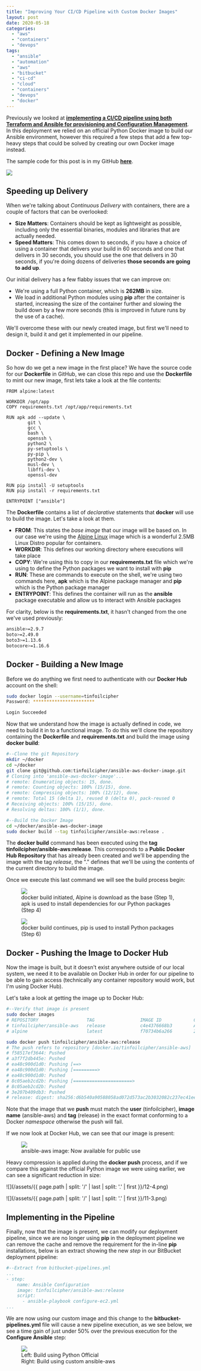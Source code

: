 ```yaml
---
title: "Improving Your CI/CD Pipeline with Custom Docker Images"
layout: post
date: 2020-05-18
categories: 
  - "aws"
  - "containers"
  - "devops"
tags: 
  - "ansible"
  - "automation"
  - "aws"
  - "bitbucket"
  - "ci-cd"
  - "cloud"
  - "containers"
  - "devops"
  - "docker"
---
```


Previously we looked at [**implementing a CI/CD pipeline using both Terraform and Ansible for provisioning and Configuration Management**](/2020/05/13/bitbucket-terraform-and-ansible-extending-infrastructure-ci-cd-in-to-configuration-management/). In this deployment we relied on an official Python Docker image to build our Ansible environment, however this required a few steps that add a few top-heavy steps that could be solved by creating our own Docker image instead.

The sample code for this post is in my GitHub **[here](https://github.com/tinfoilcipher/ansible-aws-docker-image)**.

<img src="/assets/{{ page.path | split: '/' | last | split: '.' | first }}/01-3.png" class="scaled-img-50">

## Speeding up Delivery

When we're talking about _Continuous Delivery_ with containers, there are a couple of factors that can be overlooked:

- **Size Matters**: Containers should be kept as lightweight as possible, including only the essential binaries, modules and libraries that are actually needed.
- **Speed Matters**: This comes down to seconds, if you have a choice of using a container that delivers your build in 60 seconds and one that delivers in 30 seconds, you should use the one that delivers in 30 seconds, if you're doing dozens of deliveries **those seconds are going to add up**.

Our initial delivery has a few flabby issues that we can improve on:

- We're using a full Python container, which is **262MB** in size.
- We load in additional Python modules using **pip** after the container is started, increasing the size of the container further and slowing the build down by a few more seconds (this is improved in future runs by the use of a cache).

We'll overcome these with our newly created image, but first we'll need to design it, build it and get it implemented in our pipeline.

## Docker - Defining a New Image

So how do we get a new image in the first place? We have the source code for our **Dockerfile** in GitHub, we can close this repo and use the **Dockerfile** to mint our new image, first lets take a look at the file contents:

```docker
FROM alpine:latest

WORKDIR /opt/app
COPY requirements.txt /opt/app/requirements.txt

RUN apk add --update \
		git \
		gcc \
		bash \
		openssh \
		python2 \
		py-setuptools \
		py-pip \
		python2-dev \
		musl-dev \
		libffi-dev \
		openssl-dev

RUN pip install -U setuptools
RUN pip install -r requirements.txt

ENTRYPOINT ["ansible"]
```

The **Dockerfile** contains a list of _declarative_ statements that **docker** will use to build the image. Let's take a look at them.

- **FROM**: This states the _base image_ that our image will be based on. In our case we're using the [Alpine Linux](https://alpinelinux.org/) image which is a wonderful 2.5MB Linux Distro popular for containers.
- **WORKDIR**: This defines our working directory where executions will take place
- **COPY**: We're using this to copy in our **requirements.txt** file which we're using to define the Python packages we want to install with **pip**
- **RUN**: These are commands to execute on the shell, we're using two commands here, **apk** which is the Alpine package manager and **pip** which is the Python package manager
- **ENTRYPOINT**: This defines the container will run as the **ansible** package executable and allow us to interact with Ansible packages

For clarity, below is the **requirements.txt**, it hasn't changed from the one we've used previously:

```bash
ansible>=2.9.7
boto>=2.49.0
boto3>=1.13.6
botocore>=1.16.6
```

## Docker - Building a New Image

Before we do anything we first need to authenticate with our **Docker Hub** account on the shell:

```bash
sudo docker login --username=tinfoilcipher
Password: ***********************

Login Succeeded
```

Now that we understand how the image is actually defined in code, we need to build it in to a functional image. To do this we'll clone the repository containing the **Dockerfile** and **requirements.txt** and build the image using **docker build**:

```bash
#--Clone the git Repository
mkdir ~/docker
cd ~/docker
git clone git@github.com:tinfoilcipher/ansible-aws-docker-image.git
# Cloning into 'ansible-aws-docker-image'...
# remote: Enumerating objects: 15, done.
# remote: Counting objects: 100% (15/15), done.
# remote: Compressing objects: 100% (12/12), done.
# remote: Total 15 (delta 1), reused 0 (delta 0), pack-reused 0
# Receiving objects: 100% (15/15), done.
# Resolving deltas: 100% (1/1), done.

#--Build the Docker Image
cd ~/docker/ansible-aws-docker-image
sudo docker build --tag tinfoilcipher/ansible-aws:release .
```

The **docker build** command has been executed using the **tag** **tinfoilcipher/ansible-aws:release**. This corresponds to a **Public Docker Hub Repository** that has already been created and we'll be appending the image with the tag _release_, the "." defines that we'll be using the contents of the current directory to build the image.

Once we execute this last command we will see the build process begin:

<figure>
  <img src="/assets/{{ page.path | split: '/' | last | split: '.' | first }}/03-3.png">
  <figcaption>docker build initiated, Alpine is download as the base (Step 1), apk is used to install dependencies for our Python packages (Step 4)</figcaption>
</figure>

<figure>
  <img src="/assets/{{ page.path | split: '/' | last | split: '.' | first }}/04-2.png">
  <figcaption>docker build continues, pip is used to install Python packages (Step 6)</figcaption>
</figure>

## Docker - Pushing the Image to Docker Hub

Now the image is built, but it doesn't exist anywhere outside of our local system, we need it to be available on Docker Hub in order for our pipeline to be able to gain access (technically any container repository would work, but I'm using Docker Hub).

Let's take a look at getting the image up to Docker Hub:

```bash
#--Verify that image is present
sudo docker images
# REPOSITORY                  TAG                 IMAGE ID            CREATED              SIZE
# tinfoilcipher/ansible-aws   release             c4e4376668b3        About a minute ago   418MB
# alpine                      latest              f70734b6a266        2 weeks ago          5.61MB

sudo docker push tinfoilcipher/ansible-aws:release
# The push refers to repository [docker.io/tinfoilcipher/ansible-aws]
# f58517ef3644: Pushed 
# a3f7f2db445e: Pushed 
# ea48c900d1d0: Pushing [==>                                                ]  8.881MB/205MB
# ea48c900d1d0: Pushing [=========>                                         ]  38.77MB/205MB
# ea48c900d1d0: Pushed 
# 8c05aeb2cd2b: Pushing [======================>                            ]  87.64MB/198.4MB
# 8c05aeb2cd2b: Pushed 
# 3e207b409db3: Pushed 
# release: digest: sha256:d6b540a90588058ad072d573ac2b3032082c237ec41ee495579b9de2a4cb1e63 size: 1577
```

Note that the image that we **push** must match the **user** (tinfoilcipher), **image name** (ansible-aws) and **tag** (release) in the exact format conforming to a Docker _namespace_ otherwise the push will fail.

If we now look at Docker Hub, we can see that our image is present:

<figure>
  <img src="/assets/{{ page.path | split: '/' | last | split: '.' | first }}/10-1-1024x323.png">
  <figcaption>ansible-aws image: Now available for public use</figcaption>
</figure>

Heavy compression is applied during the **docker push** process, and if we compare this against the official Python image we were using earlier, we can see a significant reduction in size:

![](/assets/{{ page.path | split: '/' | last | split: '.' | first }}/12-4.png)

![](/assets/{{ page.path | split: '/' | last | split: '.' | first }}/11-3.png)

## Implementing in the Pipeline

Finally, now that the image is present, we can modify our deployment pipeline, since we are no longer using **pip** in the deployment pipeline we can remove the cache and remove the requirement for the in-line **pip** installations, below is an extract showing the new _step_ in our BitBucket deployment pipeline:

```yaml
#--Extract from bitbucket-pipelines.yml
...
- step:
    name: Ansible Configuration
    image: tinfoilcipher/ansible-aws:release
    script:
      - ansible-playbook configure-ec2.yml
...
```

We are now using our custom image and this change to the **bitbucket-pipelines.yml** file will cause a new pipeline execution, as we see below, we see a time gain of just under 50% over the previous execution for the **Configure Ansible** step:

<figure>
  <img src="/assets/{{ page.path | split: '/' | last | split: '.' | first }}/13-1.png">
  <figcaption>Left: Build using Python Official<br/>Right: Build using custom ansible-aws</figcaption>
</figure>
